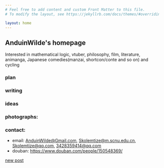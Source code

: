 ```yaml
---
# Feel free to add content and custom Front Matter to this file.
# To modify the layout, see https://jekyllrb.com/docs/themes/#overriding-theme-defaults

layout: home
---
```


## AnduinWilde's homepage
Interested in mathematical logic, vtuber, philosophy, film, literature, animanga, Japanese comedies(manzai, shortcon/conte and so on) and cycling

### plan

### writing

### ideas

### photographs:

### contact:
- email: AnduinWilde@Gmail.com, Skolemtize@m.scnu.edu.cn, Skolemtize@qq.com, 3428359414@qq.com</li>
- douban: https://www.douban.com/people/150548369/

[new post](_posts/2021-09-03-Aphorism-and-epigram.md)
